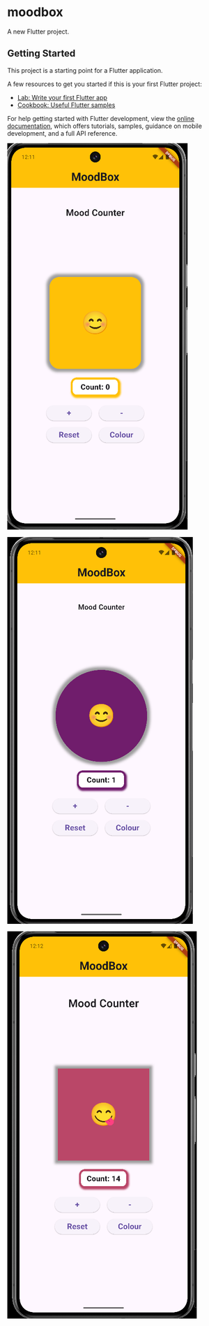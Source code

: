 # moodbox

A new Flutter project.

## Getting Started

This project is a starting point for a Flutter application.

A few resources to get you started if this is your first Flutter project:

- [Lab: Write your first Flutter app](https://docs.flutter.dev/get-started/codelab)
- [Cookbook: Useful Flutter samples](https://docs.flutter.dev/cookbook)

For help getting started with Flutter development, view the
[online documentation](https://docs.flutter.dev/), which offers tutorials,
samples, guidance on mobile development, and a full API reference.

![img alt](https://github.com/Sanny3527/MoodBox_Counter/blob/ae8c17e5f9a03b08e903730a2a957de9e5ddf359/Screenshot%202025-08-14%20001138.png)

![img alt](https://github.com/Sanny3527/MoodBox_Counter/blob/02de4e7a840479617dc1abdb8cf33e02ac224501/Screenshot%202025-08-14%20001157.png)

![img alt](https://github.com/Sanny3527/MoodBox_Counter/blob/9ea89fcd8f5a9268b9479d380988517b73154f74/Screenshot%202025-08-14%20001228.png)
